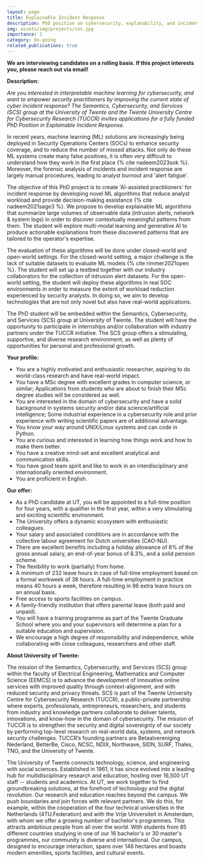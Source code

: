 ```yaml
---
layout: page
title: Explainable Incident Response
description: PhD position on cybersecurity, explanability, and incident response
img: assets/img/projects/soc.jpg
importance: 1
category: On-going
related_publications: true
---
```


**We are interviewing candidates on a rolling basis. If this project interests you, please reach out via email!**

**Description:**

<em>Are you interested in interpretable machine learning for cybersecurity, and want to empower security practitioners 
by improving the current state of cyber incident response? The Semantics, Cybersecurity, and Services (SCS) group at the University of Twente 
and the Twente University Centre for Cybersecurity Research (TUCCR) 
invites applications for a fully funded PhD Position in Explainable Incident Response.</em>



In recent years, machine learning (ML) solutions are increasingly being deployed in Security Operations Centers (SOCs) to enhance 
security coverage, and to reduce the number of missed attacks. Not only do these ML systems create many false positives, 
it is often very difficult to understand how they work in the first place {% cite nadeem2023sok %}. Moreover, the forensic analysis of incidents and incident 
response are largely manual procedures, leading to analyst burnout and 'alert fatigue'. 


The objective of this PhD project is to create 'AI-assisted practitioners' for incident response by developing novel ML algorithms 
that reduce analyst workload and provide decision-making assistance {% cite nadeem2021sage3 %}. We propose to develop explainable ML algorithms that 
summarize large volumes of observable data (intrusion alerts, network & system logs) in order to discover contextually meaningful patterns from them. 
The student will explore multi-modal learning and generative AI to produce actionable explanations from these discovered patterns 
that are tailored to the operator's expertise. 


The evaluation of these algorithms will be done under closed-world and open-world settings. For the closed-world setting, a major challenge 
is the lack of suitable datasets to evaluate ML models {% cite rimmer2021open %}. The student will set up a testbed together with our industry collaborators 
for the collection of intrusion alert datasets. For the open-world setting, the student will deploy these algorithms in real SOC environments 
in order to measure the extent of workload reduction experienced by security analysts. In doing so, we aim to develop technologies that are not 
only novel but also have real-world applications. 

The PhD student will be embedded within the Semantics, Cybersecurity, and Services (SCS) group at University of Twente. 
The student will have the opportunity to participate in internships and/or collaboration with industry partners under the TUCCR initiative. 
The SCS group offers a stimulating, supportive, and diverse research environment, as well as plenty of opportunities for personal and professional growth.

**Your profile:**

- You are a highly motivated and enthusiastic researcher, aspiring to do world-class research and have real-world impact. 
- You have a MSc degree with excellent grades in computer science, or similar; Applications from students who are about to finish their MSc degree studies will be considered as well. 
- You are interested in the domain of cybersecurity and have a solid background in systems security and/or data science/artificial intelligence; Some industrial experience in a cybersecurity role and prior experience with writing scientific papers are of additional advantage. 
- You know your way around UNIX/Linux systems and can code in Python. 
- You are curious and interested in learning how things work and how to make them better. 
- You have a creative mind-set and excellent analytical and communication skills. 
- You have good team spirit and like to work in an interdisciplinary and internationally oriented environment. 
- You are proficient in English.

**Our offer:**

- As a PhD candidate at UT, you will be appointed to a full-time position for four years, with a qualifier in the first year, within a very stimulating and exciting scientific environment.
- The University offers a dynamic ecosystem with enthusiastic colleagues.
- Your salary and associated conditions are in accordance with the collective labour agreement for Dutch universities (CAO-NU).
- There are excellent benefits including a holiday allowance of 8% of the gross annual salary, an end-of-year bonus of 8.3%, and a solid pension scheme.
- The flexibility to work (partially) from home. 
- A minimum of 232 leave hours in case of full-time employment based on a formal workweek of 38 hours. A full-time employment in practice means 40 hours a week, therefore resulting in 96 extra leave hours on an annual basis. 
- Free access to sports facilities on campus. 
- A family-friendly institution that offers parental leave (both paid and unpaid). 
- You will have a training programme as part of the Twente Graduate School where you and your supervisors will determine a plan for a suitable education and supervision. 
- We encourage a high degree of responsibility and independence, while collaborating with close colleagues, researchers and other staff.


**About University of Twente:**

The mission of the Semantics, Cybersecurity, and Services (SCS) group within the faculty of Electrical Engineering, Mathematics and Computer Science (EEMCS) 
is to advance the development of 
innovative online services with improved quality through context-alignment, and with reduced security and privacy threats. SCS is part of the 
Twente University Centre for Cybersecurity Research (TUCCR), a public-private partnership where experts, 
professionals, entrepreneurs, researchers, and students from industry and knowledge partners collaborate to deliver talents, 
innovations, and know-how in the domain of cybersecurity. The mission of TUCCR is to strengthen the security and digital 
sovereignty of our society by performing top-level research on real-world data, systems, and network security challenges. 
TUCCR’s founding partners are Betaalvereniging Nederland, BetterBe, Cisco, NCSC, NDIX, Northwave, SIDN, SURF, Thales, 
TNO, and the University of Twente.

The University of Twente connects technology, science, and engineering with social sciences. Established in 1961, 
it has since evolved into a leading hub for multidisciplinary research and education, hosting over 16,500 UT staff -- students and academics.
At UT, we work together to find groundbreaking solutions, at the forefront of technology and the digital revolution. Our research and education 
reaches beyond the campus. We push boundaries and join forces with relevant partners. We do this, for example, within the cooperation of the 
four technical universities in the 
Netherlands (4TU.Federation) and with the Vrije Universiteit in Amsterdam, with whom we offer a growing number of bachelor's programmes. 
This attracts ambitious people from all over the world. With students from 85 different countries studying in one of our 16 bachelor's or 30 master's programmes, 
our community is diverse and international. Our campus, designed to encourage interaction, spans over 146 hectares and boasts modern amenities, 
sports facilities, and cultural events.



